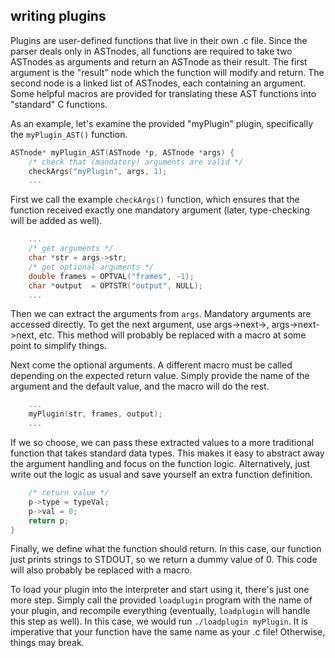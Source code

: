 ## writing plugins ##
Plugins are user-defined functions that live in their own .c file. Since the parser deals only in ASTnodes, all functions are required to take two ASTnodes as arguments and return an ASTnode as their result. The first argument is the "result" node which the function will modify and return. The second node is a linked list of ASTnodes, each containing an argument. Some helpful macros are provided for translating these AST functions into "standard" C functions.

As an example, let's examine the provided "myPlugin" plugin, specifically the `myPlugin_AST()` function.

```c
ASTnode* myPlugin_AST(ASTnode *p, ASTnode *args) {
    /* check that (mandatory) arguments are valid */
    checkArgs("myPlugin", args, 1);
    ...
```
First we call the example `checkArgs()` function, which ensures that the function received exactly one mandatory argument (later, type-checking will be added as well).

```c
    ...
    /* get arguments */
    char *str = args->str;
    /* get optional arguments */
    double frames = OPTVAL("frames", -1);
    char *output  = OPTSTR("output", NULL);
    ...
```
Then we can extract the arguments from `args`. Mandatory arguments are accessed directly. To get the next argument, use args->next->, args->next->next, etc. This method will probably be replaced with a macro at some point to simplify things.

Next come the optional arguments. A different macro must be called depending on the expected return value. Simply provide the name of the argument and the default value, and the macro will do the rest.

```c
    ...
    myPlugin(str, frames, output);
    ...
```
If we so choose, we can pass these extracted values to a more traditional function that takes standard data types. This makes it easy to abstract away the argument handling and focus on the function logic. Alternatively, just write out the logic as usual and save yourself an extra function definition.

```c
    /* return value */
    p->type = typeVal;
    p->val = 0;
    return p;
}
```
Finally, we define what the function should return. In this case, our function just prints strings to STDOUT, so we return a dummy value of 0. This code will also probably be replaced with a macro.

To load your plugin into the interpreter and start using it, there's just one more step. Simply call the provided `loadplugin` program with the name of your plugin, and recompile everything (eventually, `loadplugin` will handle this step as well). In this case, we would run `./loadplugin myPlugin`. It is imperative that your function have the same name as your .c file! Otherwise, things may break.
